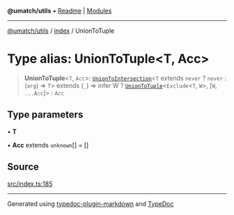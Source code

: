 **@umatch/utils** • [Readme](../../index.md) \| [Modules](../../modules.md)

***

[@umatch/utils](../../modules.md) / [index](../index.md) / UnionToTuple

# Type alias: UnionToTuple\<T, Acc\>

> **UnionToTuple**\<`T`, `Acc`\>: [`UnionToIntersection`](UnionToIntersection.md)\<`T` extends `never` ? `never` : (`arg`) => `T`\> extends (`_`) => infer W ? [`UnionToTuple`](UnionToTuple.md)\<`Exclude`\<`T`, `W`\>, [`W`, `...Acc`]\> : `Acc`

## Type parameters

• **T**

• **Acc** extends `unknown`[] = []

## Source

[src/index.ts:185](https://github.com/umatch-oficial/utils/blob/7369e19/src/index.ts#L185)

***

Generated using [typedoc-plugin-markdown](https://www.npmjs.com/package/typedoc-plugin-markdown) and [TypeDoc](https://typedoc.org/)
